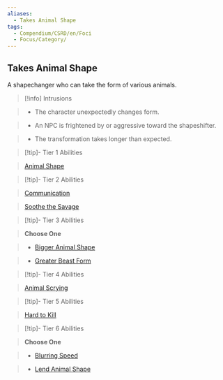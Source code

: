 ```yaml
---
aliases:
  - Takes Animal Shape
tags:
  - Compendium/CSRD/en/Foci
  - Focus/Category/
---
```

  
    
## Takes Animal Shape    
A shapechanger who can take the form of various animals.    
  
>[!info] Intrusions    
>- The character unexpectedly changes form.    
>- An NPC is frightened by or aggressive toward the shapeshifter.    
>- The transformation takes longer than expected.    
  
  
>[!tip]- Tier 1 Abilities    
> [Animal Shape](Animal-Shape.md)    
  
  
>[!tip]- Tier 2 Abilities    
> [Communication](Communication.md)    
> [Soothe the Savage](Soothe-the-Savage.md)    
  
  
>[!tip]- Tier 3 Abilities    
> **Choose One**    
>- [Bigger Animal Shape](Bigger-Animal-Shape.md)    
>- [Greater Beast Form](Greater-Beast-Form.md)    
  
  
>[!tip]- Tier 4 Abilities    
> [Animal Scrying](Animal-Scrying.md)    
  
  
>[!tip]- Tier 5 Abilities    
> [Hard to Kill](Hard-to-Kill.md)    
  
  
>[!tip]- Tier 6 Abilities    
> **Choose One**    
>- [Blurring Speed](Blurring-Speed.md)    
>- [Lend Animal Shape](Lend-Animal-Shape.md)